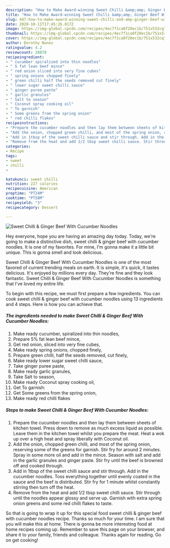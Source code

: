 ```yaml
---
description: "How to Make Award-winning Sweet Chilli &amp;amp; Ginger Beef With Cucumber Noodles"
title: "How to Make Award-winning Sweet Chilli &amp;amp; Ginger Beef With Cucumber Noodles"
slug: 447-how-to-make-award-winning-sweet-chilli-and-amp-ginger-beef-with-cucumber-noodles
date: 2020-10-11T17:45:26.817Z
image: https://img-global.cpcdn.com/recipes/4ec7f1ca0f20ec1b/751x532cq70/sweet-chilli-ginger-beef-with-cucumber-noodles-recipe-main-photo.jpg
thumbnail: https://img-global.cpcdn.com/recipes/4ec7f1ca0f20ec1b/751x532cq70/sweet-chilli-ginger-beef-with-cucumber-noodles-recipe-main-photo.jpg
cover: https://img-global.cpcdn.com/recipes/4ec7f1ca0f20ec1b/751x532cq70/sweet-chilli-ginger-beef-with-cucumber-noodles-recipe-main-photo.jpg
author: Dorothy Nunez
ratingvalue: 4.2
reviewcount: 28878
recipeingredient:
- " cucumber spiralized into thin noodles"
- " 5 fat lean beef mince"
- " red onion sliced into very fine cubes"
- " spring onions chopped finely"
- " green chilli half the seeds removed cut finely"
- " lower sugar sweet chilli sauce"
- " ginger puree paste"
- " garlic granules"
- " Salt to season"
- " Coconut spray cooking oil"
- " To garnish"
- " Some greens from the spring onion"
- " red chilli flakes"
recipeinstructions:
- "Prepare the cucumber noodles and then lay them between sheets of kitchen towel. Press down to remove as much excess liquid as possible. Leave them in the kitchen towel whilst you prepare the meat. Heat a wok up over a high heat and spray liberally with Coconut oil."
- "Add the onion, chopped green chilli, and most of the spring onion, reserving some of the greens for garnish. Stir fry for around 2 minutes. Spray in some more oil and add in the mince. Season with salt and add in the garlic granules and ginger paste. Stir fry until the beef is browned off and cooked through."
- "Add in 1tbsp of the sweet chilli sauce and stir through. Add in the cucumber noodles. Toss everything together until evenly coated in the sauce and the beef is distributed. Stir fry for 1 minute whilst constantly stirring then turn off the heat."
- "Remove from the heat and add 1/2 tbsp sweet chilli sauce. Stir through until the noodles appear glossy and serve up. Garnish with extra spring onion greens and some red chilli flakes to taste."
categories:
- Recipe
tags:
- sweet
- chilli
- 

katakunci: sweet chilli  
nutrition: 227 calories
recipecuisine: American
preptime: "PT24M"
cooktime: "PT58M"
recipeyield: "3"
recipecategory: Dessert

---
```



![Sweet Chilli &amp; Ginger Beef With Cucumber Noodles](https://img-global.cpcdn.com/recipes/4ec7f1ca0f20ec1b/751x532cq70/sweet-chilli-ginger-beef-with-cucumber-noodles-recipe-main-photo.jpg)

Hey everyone, hope you are having an amazing day today. Today, we're going to make a distinctive dish, sweet chilli &amp; ginger beef with cucumber noodles. It is one of my favorites. For mine, I'm gonna make it a little bit unique. This is gonna smell and look delicious.



Sweet Chilli &amp; Ginger Beef With Cucumber Noodles is one of the most favored of current trending meals on earth. It is simple, it's quick, it tastes delicious. It's enjoyed by millions every day. They're fine and they look fantastic. Sweet Chilli &amp; Ginger Beef With Cucumber Noodles is something that I've loved my entire life.


To begin with this recipe, we must first prepare a few ingredients. You can cook sweet chilli &amp; ginger beef with cucumber noodles using 13 ingredients and 4 steps. Here is how you can achieve that.

<!--inarticleads1-->

##### The ingredients needed to make Sweet Chilli &amp; Ginger Beef With Cucumber Noodles:

1. Make ready  cucumber, spiralized into thin noodles,
1. Prepare  5% fat lean beef mince,
1. Get  red onion, sliced into very fine cubes,
1. Make ready  spring onions, chopped finely,
1. Prepare  green chilli, half the seeds removed, cut finely,
1. Make ready  lower sugar sweet chilli sauce,
1. Take  ginger puree paste,
1. Make ready  garlic granules,
1. Take  Salt to season,
1. Make ready  Coconut spray cooking oil,
1. Get  To garnish:
1. Get  Some greens from the spring onion,
1. Make ready  red chilli flakes




<!--inarticleads2-->

##### Steps to make Sweet Chilli &amp; Ginger Beef With Cucumber Noodles:

1. Prepare the cucumber noodles and then lay them between sheets of kitchen towel. Press down to remove as much excess liquid as possible. Leave them in the kitchen towel whilst you prepare the meat. Heat a wok up over a high heat and spray liberally with Coconut oil.
1. Add the onion, chopped green chilli, and most of the spring onion, reserving some of the greens for garnish. Stir fry for around 2 minutes. Spray in some more oil and add in the mince. Season with salt and add in the garlic granules and ginger paste. Stir fry until the beef is browned off and cooked through.
1. Add in 1tbsp of the sweet chilli sauce and stir through. Add in the cucumber noodles. Toss everything together until evenly coated in the sauce and the beef is distributed. Stir fry for 1 minute whilst constantly stirring then turn off the heat.
1. Remove from the heat and add 1/2 tbsp sweet chilli sauce. Stir through until the noodles appear glossy and serve up. Garnish with extra spring onion greens and some red chilli flakes to taste.




So that is going to wrap it up for this special food sweet chilli &amp; ginger beef with cucumber noodles recipe. Thanks so much for your time. I am sure that you will make this at home. There is gonna be more interesting food at home recipes coming up. Remember to save this page on your browser, and share it to your family, friends and colleague. Thanks again for reading. Go on get cooking!
